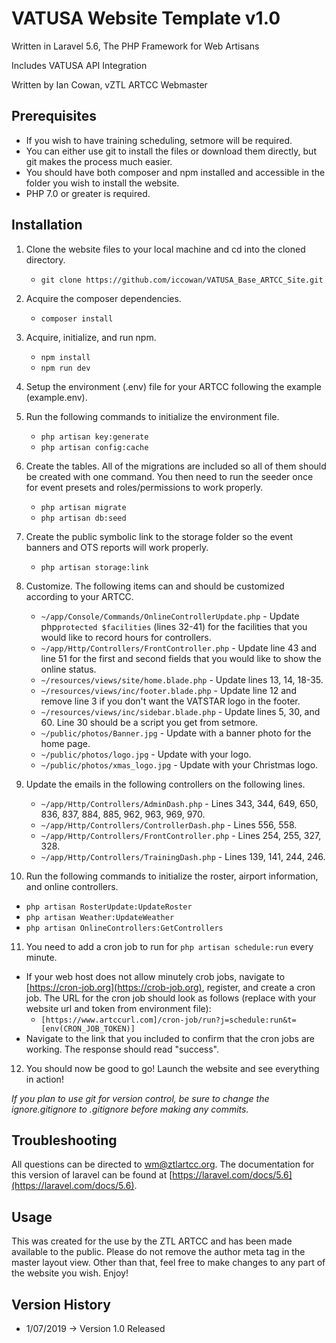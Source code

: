 VATUSA Website Template v1.0
============================

Written in Laravel 5.6, The PHP Framework for Web Artisans

Includes VATUSA API Integration

Written by Ian Cowan, vZTL ARTCC Webmaster

Prerequisites
--------------
- If you wish to have training scheduling, setmore will be required.
- You can either use git to install the files or download them directly, but git makes the process much easier.
- You should have both composer and npm installed and accessible in the folder you wish to install the website.
- PHP 7.0 or greater is required.

Installation
------------

1. Clone the website files to your local machine and cd into the cloned directory.
   - `git clone https://github.com/iccowan/VATUSA_Base_ARTCC_Site.git`
   
2. Acquire the composer dependencies.
   - `composer install`
   
3. Acquire, initialize, and run npm.
   - `npm install`
   - `npm run dev`
   
4. Setup the environment (.env) file for your ARTCC following the example (example.env).

5. Run the following commands to initialize the environment file.
   - `php artisan key:generate`
   - `php artisan config:cache`

6. Create the tables. All of the migrations are included so all of them should be created with one command. You then need to run the seeder once for event presets and roles/permissions to work properly.
   - `php artisan migrate`
   - `php artisan db:seed`
   
7. Create the public symbolic link to the storage folder so the event banners and OTS reports will work properly.
   - `php artisan storage:link`

8. Customize. The following items can and should be customized according to your ARTCC.
   - `~/app/Console/Commands/OnlineControllerUpdate.php` - Update php`protected $facilities` (lines 32-41) for the facilities that you would like to record hours for controllers.
   - `~/app/Http/Controllers/FrontController.php` - Update line 43 and line 51 for the first and second fields that you would like to show the online status.
   - `~/resources/views/site/home.blade.php` - Update lines 13, 14, 18-35.
   - `~/resources/views/inc/footer.blade.php` - Update line 12 and remove line 3 if you don't want the VATSTAR logo in the footer.
   - `~/resources/views/inc/sidebar.blade.php` - Update lines 5, 30, and 60. Line 30 should be a script you get from setmore.
   - `~/public/photos/Banner.jpg` - Update with a banner photo for the home page.
   - `~/public/photos/logo.jpg` - Update with your logo.
   - `~/public/photos/xmas_logo.jpg` - Update with your Christmas logo.
   
9. Update the emails in the following controllers on the following lines.
   - `~/app/Http/Controllers/AdminDash.php` - Lines 343, 344, 649, 650, 836, 837, 884, 885, 962, 963, 969, 970.
   - `~/app/Http/Controllers/ControllerDash.php` - Lines 556, 558.
   - `~/app/Http/Controllers/FrontController.php` - Lines 254, 255, 327, 328.
   - `~/app/Http/Controllers/TrainingDash.php` - Lines 139, 141, 244, 246.
   
10. Run the following commands to initialize the roster, airport information, and online controllers.
   - `php artisan RosterUpdate:UpdateRoster`
   - `php artisan Weather:UpdateWeather`
   - `php artisan OnlineControllers:GetControllers`
   
11. You need to add a cron job to run for `php artisan schedule:run` every minute.
   - If your web host does not allow minutely crob jobs, navigate to [https://cron-job.org](https://crob-job.org), register, and create a cron job. The URL for the cron job should look as follows (replace with your website url and token from environment file):
     - `[https://www.artccurl.com]/cron-job/run?j=schedule:run&t=[env(CRON_JOB_TOKEN)]`
   - Navigate to the link that you included to confirm that the cron jobs are working. The response should read "success".
   
12. You should now be good to go! Launch the website and see everything in action!

*If you plan to use git for version control, be sure to change the ignore.gitignore to .gitignore before making any commits.*

Troubleshooting
---------------
All questions can be directed to [wm@ztlartcc.org](mailto:wm@ztlartcc.org). The documentation for this version of laravel can be found at [https://laravel.com/docs/5.6](https://laravel.com/docs/5.6).

Usage
-----
This was created for the use by the ZTL ARTCC and has been made available to the public. Please do not remove the author meta tag in the master layout view. Other than that, feel free to make changes to any part of the website you wish. Enjoy!

Version History
---------------
- 1/07/2019 -> Version 1.0 Released

